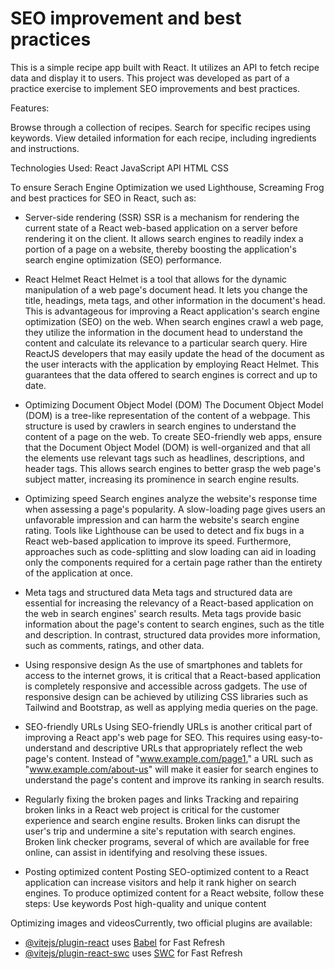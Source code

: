# SEO improvement and best practices

This is a simple recipe app built with React. It utilizes an API to fetch recipe data and display it to users. This project was developed as part of a practice exercise to implement SEO improvements and best practices.

Features:

Browse through a collection of recipes.
Search for specific recipes using keywords.
View detailed information for each recipe, including ingredients and instructions.

Technologies Used:
React
JavaScript
API
HTML
CSS

To ensure Serach Engine Optimization we used Lighthouse, Screaming Frog and best practices for SEO in React, such as:

- Server-side rendering (SSR)
  SSR is a mechanism for rendering the current state of a React web-based application on a server before rendering it on the client. It allows search engines to readily index a portion of a page on a website, thereby boosting the application's search engine optimization (SEO) performance.

- React Helmet
  React Helmet is a tool that allows for the dynamic manipulation of a web page's document head. It lets you change the title, headings, meta tags, and other information in the document's head.
  This is advantageous for improving a React application's search engine optimization (SEO) on the web.
  When search engines crawl a web page, they utilize the information in the document head to understand the content and calculate its relevance to a particular search query.
  Hire ReactJS developers that may easily update the head of the document as the user interacts with the application by employing React Helmet. This guarantees that the data offered to search engines is correct and up to date.
- Optimizing Document Object Model (DOM)
  The Document Object Model (DOM) is a tree-like representation of the content of a webpage. This structure is used by crawlers in search engines to understand the content of a page on the web.
  To create SEO-friendly web apps, ensure that the Document Object Model (DOM) is well-organized and that all the elements use relevant tags such as headlines, descriptions, and header tags.
  This allows search engines to better grasp the web page's subject matter, increasing its prominence in search engine results.
- Optimizing speed
  Search engines analyze the website's response time when assessing a page's popularity. A slow-loading page gives users an unfavorable impression and can harm the website's search engine rating.
  Tools like Lighthouse can be used to detect and fix bugs in a React web-based application to improve its speed. Furthermore, approaches such as code-splitting and slow loading can aid in loading only the components required for a certain page rather than the entirety of the application at once.
- Meta tags and structured data
  Meta tags and structured data are essential for increasing the relevancy of a React-based application on the web in search engines' search results.
  Meta tags provide basic information about the page's content to search engines, such as the title and description. In contrast, structured data provides more information, such as comments, ratings, and other data.
- Using responsive design
  As the use of smartphones and tablets for access to the internet grows, it is critical that a React-based application is completely responsive and accessible across gadgets.
  The use of responsive design can be achieved by utilizing CSS libraries such as Tailwind and Bootstrap, as well as applying media queries on the page.
- SEO-friendly URLs
  Using SEO-friendly URLs is another critical part of improving a React app's web page for SEO. This requires using easy-to-understand and descriptive URLs that appropriately reflect the web page's content.
  Instead of "www.example.com/page1," a URL such as "www.example.com/about-us" will make it easier for search engines to understand the page's content and improve its ranking in search results.
- Regularly fixing the broken pages and links
  Tracking and repairing broken links in a React web project is critical for the customer experience and search engine results. Broken links can disrupt the user's trip and undermine a site's reputation with search engines. Broken link checker programs, several of which are available for free online, can assist in identifying and resolving these issues.
- Posting optimized content
  Posting SEO-optimized content to a React application can increase visitors and help it rank higher on search engines. To produce optimized content for a React website, follow these steps:
  Use keywords
  Post high-quality and unique content

Optimizing images and videosCurrently, two official plugins are available:

- [@vitejs/plugin-react](https://github.com/vitejs/vite-plugin-react/blob/main/packages/plugin-react/README.md) uses [Babel](https://babeljs.io/) for Fast Refresh
- [@vitejs/plugin-react-swc](https://github.com/vitejs/vite-plugin-react-swc) uses [SWC](https://swc.rs/) for Fast Refresh
